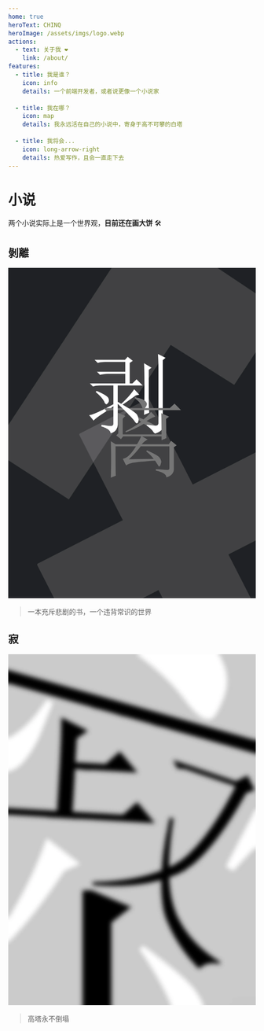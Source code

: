 ```yaml
---
home: true
heroText: CHINQ
heroImage: /assets/imgs/logo.webp
actions:
  - text: 关于我 ❤️
    link: /about/
features:
  - title: 我是谁？
    icon: info
    details: 一个前端开发者，或者说更像一个小说家

  - title: 我在哪？
    icon: map
    details: 我永远活在自己的小说中，寄身于高不可攀的白塔

  - title: 我将会...
    icon: long-arrow-right
    details: 热爱写作，且会一直走下去
---
```


# 小说

两个小说实际上是一个世界观，**目前还在画大饼** 🛠️

## 剝離

![undefined](/assets/imgs/novels/undefined.webp)

> 一本充斥悲剧的书，一个违背常识的世界

## 寂 <Badge type='tip' text='WIP' vertical='top' />

![silent](/assets/imgs/novels/silent.webp)

> 高塔永不倒塌
